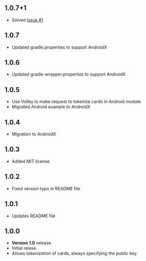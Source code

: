 ## 1.0.7+1
- Solved [Issue #1](https://github.com/alfredoqt/flutter_conekta/issues/1)

## 1.0.7
- Updated gradle.properties to support AndroidX

## 1.0.6
- Updated gradle-wrapper.properties to support AndroidX

## 1.0.5
- Use Volley to make request to tokenize cards in Android module
- Migrated Android example to AndroidX

## 1.0.4
- Migration to AndroidX

## 1.0.3
- Added MIT license

## 1.0.2
- Fixed version typo in README file

## 1.0.1
- Updates README file

## 1.0.0
- **Version 1.0** release.
- Initial relase.
- Allows tokenization of cards, always specifying the public key.
